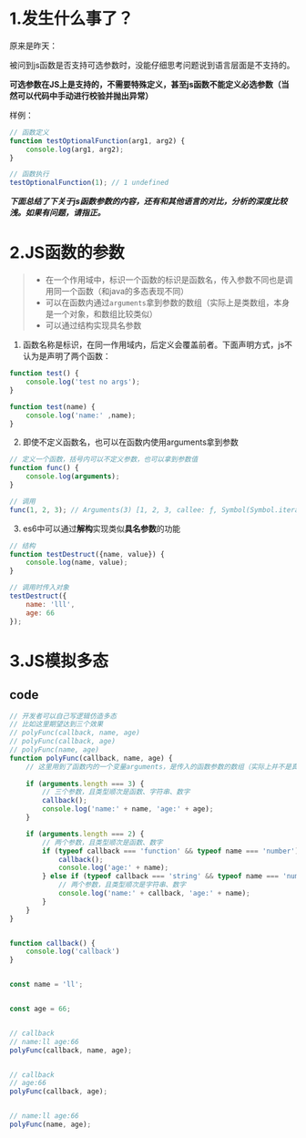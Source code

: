# 1.发生什么事了？

原来是昨天：

被问到js函数是否支持可选参数时，没能仔细思考问题说到语言层面是不支持的。

**可选参数在JS上是支持的，不需要特殊定义，甚至js函数不能定义必选参数（当然可以代码中手动进行校验并抛出异常）**

样例：

```javascript
// 函数定义
function testOptionalFunction(arg1, arg2) {
    console.log(arg1, arg2);
}

// 函数执行
testOptionalFunction(1); // 1 undefined
```

***下面总结了下关于js函数参数的内容，还有和其他语言的对比，分析的深度比较浅。如果有问题，请指正。***



# 2.JS函数的参数

>   -   在一个作用域中，标识一个函数的标识是函数名，传入参数不同也是调用同一个函数（和java的多态表现不同）
>   -   可以在函数内通过`arguments`拿到参数的数组（实际上是类数组，本身是一个对象，和数组比较类似）
>   -   可以通过结构实现具名参数



1.  函数名称是标识，在同一作用域内，后定义会覆盖前者。下面声明方式，js不认为是声明了两个函数：

```javascript
function test() {
    console.log('test no args');
}

function test(name) {
    console.log('name:' ,name);
}
```

2.  即使不定义函数名，也可以在函数内使用arguments拿到参数

```javascript
// 定义一个函数，括号内可以不定义参数，也可以拿到参数值
function func() {
    console.log(arguments);
}

// 调用
func(1, 2, 3); // Arguments(3) [1, 2, 3, callee: ƒ, Symbol(Symbol.iterator): ƒ]

```

3.  es6中可以通过**解构**实现类似**具名参数**的功能

```javascript
// 结构
function testDestruct({name, value}) {
    console.log(name, value);
}

// 调用时传入对象
testDestruct({
    name: 'lll',
    age: 66
});
```



# 3.JS模拟多态
## code

```javascript
// 开发者可以自己写逻辑仿造多态
// 比如这里期望达到三个效果
// polyFunc(callback, name, age)
// polyFunc(callback, age)
// polyFunc(name, age)
function polyFunc(callback, name, age) {
    // 这里用到了函数内的一个变量arguments，是传入的函数参数的数组（实际上并不是真数组，是个类数组），即使在参数列表未定义的参数，只要传入了，也可以在这拿到。
    
	if (arguments.length === 3) {
        // 三个参数，且类型顺次是函数、字符串、数字
        callback();
        console.log('name:' + name, 'age:' + age);
    }

    if (arguments.length === 2) {
        // 两个参数，且类型顺次是函数、数字
        if (typeof callback === 'function' && typeof name === 'number') {
			callback();
        	console.log('age:' + name);
        } else if (typeof callback === 'string' && typeof name === 'number') {
            // 两个参数，且类型顺次是字符串、数字
            console.log('name:' + callback, 'age:' + name);
        }
    }
}


function callback() {
	console.log('callback')
}


const name = 'll';


const age = 66;


// callback
// name:ll age:66
polyFunc(callback, name, age);


// callback
// age:66
polyFunc(callback, age);


// name:ll age:66
polyFunc(name, age);
```





